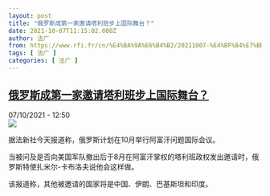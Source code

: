 ```yaml
---
layout: post
title: "俄罗斯成第一家邀请塔利班步上国际舞台？"
date: 2021-10-07T11:15:02.000Z
author: 法广
from: https://www.rfi.fr/cn/%E4%BA%9A%E6%B4%B2/20211007-%E4%BF%84%E7%BD%97%E6%96%AF%E6%88%90%E7%AC%AC%E4%B8%80%E5%AE%B6%E9%82%80%E8%AF%B7%E5%A1%94%E5%88%A9%E7%8F%AD%E6%AD%A5%E4%B8%8A%E5%9B%BD%E9%99%85%E8%88%9E%E5%8F%B0
tags: [ 法广 ]
categories: [ 法广 ]
---
```

<!--1633605302000-->
[俄罗斯成第一家邀请塔利班步上国际舞台？](https://www.rfi.fr/cn/%E4%BA%9A%E6%B4%B2/20211007-%E4%BF%84%E7%BD%97%E6%96%AF%E6%88%90%E7%AC%AC%E4%B8%80%E5%AE%B6%E9%82%80%E8%AF%B7%E5%A1%94%E5%88%A9%E7%8F%AD%E6%AD%A5%E4%B8%8A%E5%9B%BD%E9%99%85%E8%88%9E%E5%8F%B0)
------

<div>
<div>07/10/2021 - 12:50</div><img src="https://s.rfi.fr/media/display/ebd15966-1f1b-11ec-8646-005056a90284/000_9NC69A.jpg"><div >                    <p>据法新社今天报道称，俄罗斯计划在10月举行阿富汗问题国际会议。</p><p>当被问及是否向美国军队撤出后于8月在阿富汗掌权的塔利班政权发出邀请时，俄罗斯特使扎米尔-卡布洛夫说他会这样做。</p><p>该报道称，其他被邀请的国家将是中国、伊朗、巴基斯坦和印度。</p>                                            <div data-selfpromo-newsletter>    </div>    <div data-selfpromo-app>    </div>                </div>
</div>
